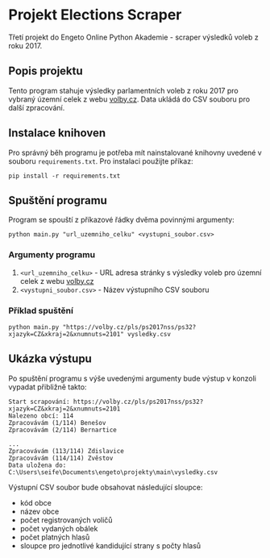 # Projekt Elections Scraper

Třetí projekt do Engeto Online Python Akademie - scraper výsledků voleb z roku 2017.

## Popis projektu

Tento program stahuje výsledky parlamentních voleb z roku 2017 pro vybraný územní celek z webu [volby.cz](https://volby.cz/). Data ukládá do CSV souboru pro další zpracování.

## Instalace knihoven

Pro správný běh programu je potřeba mít nainstalované knihovny uvedené v souboru `requirements.txt`. Pro instalaci použijte příkaz:

```
pip install -r requirements.txt
```

## Spuštění programu

Program se spouští z příkazové řádky dvěma povinnými argumenty:

```
python main.py "url_uzemniho_celku" <vystupni_soubor.csv>
```

### Argumenty programu

1. `<url_uzemniho_celku>` - URL adresa stránky s výsledky voleb pro územní celek z webu [volby.cz](https://volby.cz/)
2. `<vystupni_soubor.csv>` - Název výstupního CSV souboru

### Příklad spuštění

```
python main.py "https://volby.cz/pls/ps2017nss/ps32?xjazyk=CZ&xkraj=2&xnumnuts=2101" vysledky.csv
```

## Ukázka výstupu

Po spuštění programu s výše uvedenými argumenty bude výstup v konzoli vypadat přibližně takto:

```
Start scrapování: https://volby.cz/pls/ps2017nss/ps32?xjazyk=CZ&xkraj=2&xnumnuts=2101
Nalezeno obcí: 114
Zpracovávám (1/114) Benešov
Zpracovávám (2/114) Bernartice

...
Zpracovávám (113/114) Zdislavice
Zpracovávám (114/114) Zvěstov
Data uložena do: C:\Users\seife\Documents\engeto\projekty\main\vysledky.csv
```

Výstupní CSV soubor bude obsahovat následující sloupce:
- kód obce
- název obce
- počet registrovaných voličů
- počet vydaných obálek
- počet platných hlasů
- sloupce pro jednotlivé kandidující strany s počty hlasů




